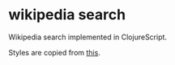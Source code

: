 # wikipedia search

Wikipedia search implemented in ClojureScript.

Styles are copied from [this](http://codepen.io/ThiagoFerreir4/full/vOyXre).


